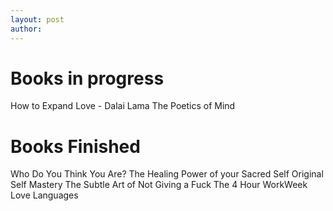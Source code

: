 ```yaml
---
layout: post
author:
---
```


# Books in progress

How to Expand Love - Dalai Lama
The Poetics of Mind

# Books Finished

Who Do You Think You Are? The Healing Power of your Sacred Self
Original Self
Mastery
The Subtle Art of Not Giving a Fuck
The 4 Hour WorkWeek
Love Languages
